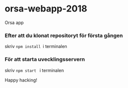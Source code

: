 # orsa-webapp-2018
Orsa app

### Efter att du klonat repositoryt för första gången
skriv `npm install `i terminalen

### För att starta uvecklingsservern
skriv `npm start ` i terminalen


Happy hacking!

